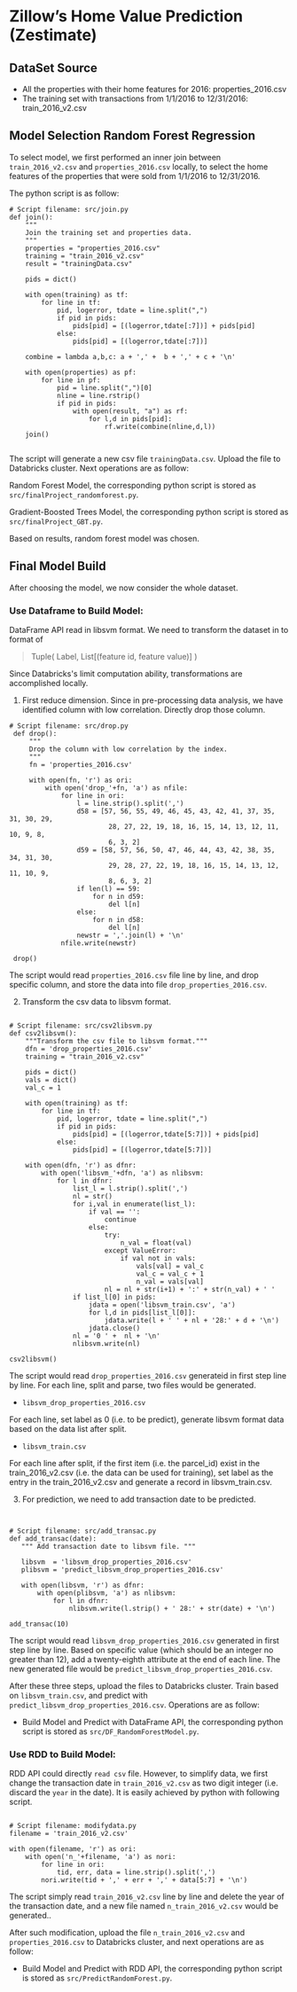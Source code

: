 # Zillow’s Home Value Prediction (Zestimate)
## DataSet Source
- All the properties with their home features for 2016: properties_2016.csv
- The training set with transactions from 1/1/2016 to 12/31/2016: train_2016_v2.csv
## Model Selection Random Forest Regression
To select model, we first performed an inner join between `train_2016_v2.csv` and `properties_2016.csv` locally, to select the home features of the properties that were sold from 1/1/2016 to 12/31/2016.

The python script is as follow:

```
# Script filename: src/join.py
def join():
    """
    Join the training set and properties data.
    """
    properties = "properties_2016.csv"
    training = "train_2016_v2.csv"
    result = "trainingData.csv"

    pids = dict()

    with open(training) as tf:
        for line in tf:
            pid, logerror, tdate = line.split(",")
            if pid in pids:
                pids[pid] = [(logerror,tdate[:7])] + pids[pid]
            else:
                pids[pid] = [(logerror,tdate[:7])]

    combine = lambda a,b,c: a + ',' +  b + ',' + c + '\n'

    with open(properties) as pf:
        for line in pf:
            pid = line.split(",")[0]
            nline = line.rstrip()
            if pid in pids:
                with open(result, "a") as rf:
                    for l,d in pids[pid]:
                        rf.write(combine(nline,d,l))
    join()
    
 ```
The script will generate a new csv file `trainingData.csv`. Upload the file to Databricks cluster. Next operations are as follow:

Random Forest Model, the corresponding python script is stored as `src/finalProject_randomforest.py`.

Gradient-Boosted Trees Model, the corresponding python script is stored as `src/finalProject_GBT.py`.

Based on results, random forest model was chosen.

## Final Model Build

After choosing the model, we now consider the whole dataset.

### Use Dataframe to Build Model:

DataFrame API read in libsvm format. We need to transform the dataset in to format of

> Tuple( Label, List[(feature id, feature value)] )

Since Databricks's limit computation ability, transformations are accomplished locally.

1. First reduce dimension. Since in pre-processing data analysis, we have identified column with low correlation. Directly drop those column.

```
# Script filename: src/drop.py
 def drop():
     """
     Drop the column with low correlation by the index.
     """
     fn = 'properties_2016.csv'

     with open(fn, 'r') as ori:
         with open('drop_'+fn, 'a') as nfile:
             for line in ori:
                 l = line.strip().split(',')
                 d58 = [57, 56, 55, 49, 46, 45, 43, 42, 41, 37, 35, 31, 30, 29,
                         28, 27, 22, 19, 18, 16, 15, 14, 13, 12, 11, 10, 9, 8,
                         6, 3, 2]
                 d59 = [58, 57, 56, 50, 47, 46, 44, 43, 42, 38, 35, 34, 31, 30,
                         29, 28, 27, 22, 19, 18, 16, 15, 14, 13, 12, 11, 10, 9,
                         8, 6, 3, 2]
                 if len(l) == 59:
                     for n in d59:
                         del l[n]
                 else:
                     for n in d58:
                         del l[n]
                 newstr = ','.join(l) + '\n'
             nfile.write(newstr)

 drop()

```

The script would read `properties_2016.csv` file line by line, and drop specific column, and store the data into file `drop_properties_2016.csv`.

2. Transform the csv data to libsvm format.


```

# Script filename: src/csv2libsvm.py
def csv2libsvm():
    """Transform the csv file to libsvm format."""
    dfn = 'drop_properties_2016.csv'
    training = "train_2016_v2.csv"

    pids = dict()
    vals = dict()
    val_c = 1

    with open(training) as tf:
        for line in tf:
            pid, logerror, tdate = line.split(",")
            if pid in pids:
                pids[pid] = [(logerror,tdate[5:7])] + pids[pid]
            else:
                pids[pid] = [(logerror,tdate[5:7])]

    with open(dfn, 'r') as dfnr:
        with open('libsvm_'+dfn, 'a') as nlibsvm:
            for l in dfnr:
                list_l = l.strip().split(',')
                nl = str()
                for i,val in enumerate(list_l):
                    if val == '':
                        continue
                    else:
                        try:
                            n_val = float(val)
                        except ValueError:
                            if val not in vals:
                                vals[val] = val_c
                                val_c = val_c + 1
                                n_val = vals[val]
                        nl = nl + str(i+1) + ':' + str(n_val) + ' '
                if list_l[0] in pids:
                    jdata = open('libsvm_train.csv', 'a')
                    for l,d in pids[list_l[0]]:
                        jdata.write(l + ' ' + nl + '28:' + d + '\n')
                    jdata.close()
                nl = '0 ' +  nl + '\n'
                nlibsvm.write(nl)

csv2libsvm()

```

The script would read `drop_properties_2016.csv` generateid in first step line by line. For each line, split and parse, two files would be generated.

 - `libsvm_drop_properties_2016.csv`

 For each line, set label as 0 (i.e. to be predict), generate libsvm format data based on the data list after split.

 - `libsvm_train.csv`

 For each line after split, if the first item (i.e. the parcel_id) exist in the train_2016_v2.csv (i.e. the data can be used for training), set label as the entry in the train_2016_v2.csv and generate a record in libsvm_train.csv.
 
 3. For prediction, we need to add transaction date to be predicted.
 
 ```
 
 
# Script filename: src/add_transac.py
def add_transac(date):
    """ Add transaction date to libsvm file. """

    libsvm  = 'libsvm_drop_properties_2016.csv'
    plibsvm = 'predict_libsvm_drop_properties_2016.csv'

    with open(libsvm, 'r') as dfnr:
        with open(plibsvm, 'a') as nlibsvm:
            for l in dfnr:
                nlibsvm.write(l.strip() + ' 28:' + str(date) + '\n')

add_transac(10)

```
The script would read `libsvm_drop_properties_2016.csv` generated in first step line by line. Based on specific value (which should be an integer no greater than 12), add a twenty-eighth attribute at the end of each line. The new generated file would be `predict_libsvm_drop_properties_2016.csv`.

After these three steps, upload the files to Databricks cluster. Train based on `libsvm_train.csv`, and predict with `predict_libsvm_drop_properties_2016.csv`. Operations are as follow:

- Build Model and Predict with DataFrame API, the corresponding python script is stored as `src/DF_RandomForestModel.py`.

### Use RDD to Build Model:

RDD API could directly `read csv` file. However, to simplify data, we first change the transaction date in `train_2016_v2.csv` as two digit integer (i.e. discard the `year` in the date). It is easily achieved by python with following script.

```

# Script filename: modifydata.py
filename = 'train_2016_v2.csv'

with open(filename, 'r') as ori:
    with open('n_'+filename, 'a') as nori:
        for line in ori:
            tid, err, data = line.strip().split(',')
        nori.write(tid + ',' + err + ',' + data[5:7] + '\n')

```

The script simply read `train_2016_v2.csv` line by line and delete the year of the transaction date, and a new file named `n_train_2016_v2.csv` would be generated..

After such modification, upload the file `n_train_2016_v2.csv` and `properties_2016.csv` to Databricks cluster, and next operations are as follow:

- Build Model and Predict with RDD API, the corresponding python script is stored as `src/PredictRandomForest.py`.

